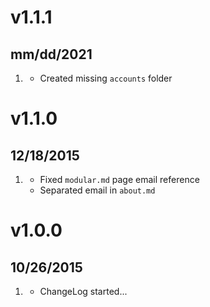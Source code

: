 # v1.1.1
## mm/dd/2021

1. [](#bugfix)
    * Created missing `accounts` folder

# v1.1.0
## 12/18/2015

1. [](#bugfix)
    * Fixed `modular.md` page email reference
    * Separated email in `about.md`

# v1.0.0
## 10/26/2015

1. [](#new)
    * ChangeLog started...
